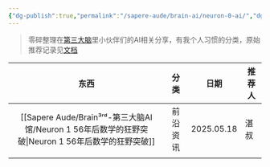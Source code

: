```yaml
---
{"dg-publish":true,"permalink":"/sapere-aude/brain-ai/neuron-0-ai/","dgPassFrontmatter":true}
---
```


> 零碎整理在[第三大脑](https://www.desiderando.net/)里小伙伴们的AI相关分享，有我个人习惯的分类，原始推荐记录见[文档](https://docs.qq.com/smartsheet/DRHF2SnJVZ1VvbE10?viewId=v2JKhc&tab=t00i2h)

|            东西            |  分类  |     日期     | 推荐人 |
| :----------------------: | :--: | :--------: | --- |
| [[Sapere Aude/Brain³ʳᵈ-第三大脑AI馆/Neuron 1 56年后数学的狂野突破\|Neuron 1 56年后数学的狂野突破]] | 前沿资讯 | 2025.05.18 | 湛叔  |
|                          |      |            |     |
